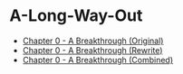 # A-Long-Way-Out

- [Chapter 0 - A Breakthrough (Original)](https://github.com/ProDataMan/A-Long-Way-Out/blob/main/Chapter%200%20-%20A%20Breakthrough%20(Original).md)
- [Chapter 0 - A Breakthrough (Rewrite)](https://github.com/ProDataMan/A-Long-Way-Out/blob/main/Chapter%200%20(Rewrite).md)
- [Chapter 0 - A Breakthrough (Combined)](https://github.com/ProDataMan/A-Long-Way-Out/blob/main/Chapter%200%20(Combined).md)
